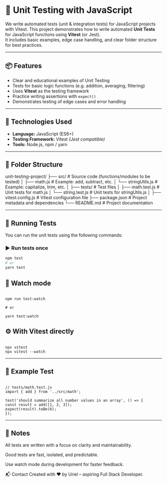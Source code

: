 # 🧪 Unit Testing with JavaScript

We write automated tests (unit & integration tests) for JavaScript projects with Vitest.
This project demonstrates how to write automated **Unit Tests** for JavaScript functions using **Vitest** (or Jest).  
It includes basic examples, edge case handling, and clear folder structure for best practices.

---

## 📦 Features

- Clear and educational examples of Unit Testing
- Tests for basic logic functions (e.g. addition, averaging, filtering)
- Uses **Vitest** as the testing framework
- Practice writing assertions with `expect()`
- Demonstrates testing of edge cases and error handling

---

## 🚀 Technologies Used

- **Language:** JavaScript (ES6+)
- **Testing Framework:** Vitest _(Jest compatible)_
- **Tools:** Node.js, npm / yarn

---

## 📂 Folder Structure

unit-testing-project/ ├── src/ # Source code (functions/modules to be tested) │ ├── math.js # Example: add, subtract, etc. │ └── stringUtils.js # Example: capitalize, trim, etc. │ ├── tests/ # Test files │ ├── math.test.js # Unit tests for math.js │ └── string.test.js # Unit tests for stringUtils.js │ ├── vitest.config.js # Vitest configuration file ├── package.json # Project metadata and dependencies └── README.md # Project documentation

---

## 🧪 Running Tests

You can run the unit tests using the following commands:

### ▶️ Run tests once

```bash
npm test
# or
yarn test


```

## 🔁 Watch mode

```

npm run test:watch

# or

yarn test:watch

```

## ⚙️ With Vitest directly

```

npx vitest
npx vitest --watch

```

---

## 🧾 Example Test

```

// tests/math.test.js
import { add } from '../src/math';

test('should summarize all number values in an array', () => {
const result = add([1, 2, 3]);
expect(result).toBe(6);
});

```

---

## 📖 Notes

All tests are written with a focus on clarity and maintainability.

Good tests are fast, isolated, and predictable.

Use watch mode during development for faster feedback.

📬 Contact
Created with ❤️ by Uriel – aspiring Full Stack Developer.
